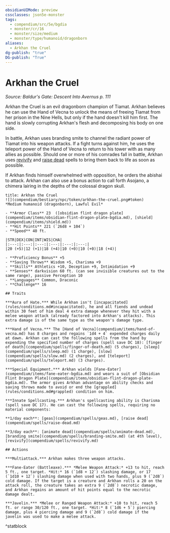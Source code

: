 ```yaml
---
obsidianUIMode: preview
cssclasses: json5e-monster
tags:
  - compendium/src/5e/bgdia
  - monster/cr/16
  - monster/size/medium
  - monster/type/humanoid/dragonborn
aliases:
  - Arkhan the Cruel
dg-publish: "true"
DG-publish: "True"
---
```

# Arkhan the Cruel
*Source: Baldur's Gate: Descent Into Avernus p. 111*  

Arkhan the Cruel is an evil dragonborn champion of Tiamat. Arkhan believes he can use the Hand of Vecna to unlock the means of freeing Tiamat from her prison in the Nine Hells, but only if the hand doesn't kill him first. The hand is slowly corrupting Arkhan's flesh and decomposing his body on one side.

In battle, Arkhan uses branding smite to channel the radiant power of Tiamat into his weapon attacks. If a fight turns against him, he uses the teleport power of the Hand of Vecna to return to his tower with as many allies as possible. Should one or more of his comrades fall in battle, Arkhan uses [revivify](compendium/spells/revivify.md) and [raise dead](compendium/spells/raise-dead.md) spells to bring them back to life as soon as possible.

If Arkhan finds himself overwhelmed with opposition, he orders the abishai to attack. Arkhan can also use a bonus action to call forth Asojano, a chimera lairing in the depths of the colossal dragon skull.

```ad-statblock
title: Arkhan the Cruel
![](compendium/bestiary/npc/token/arkhan-the-cruel.png#token)
*Medium humanoid (dragonborn), Lawful Evil*

- **Armor Class** 23  ([obsidian flint dragon plate](compendium/items/obsidian-flint-dragon-plate-bgdia.md), [shield](compendium/items/shield.md))
- **Hit Points** 221 (`26d8 + 104`)
- **Speed** 40 ft.

|STR|DEX|CON|INT|WIS|CHA|
|:---:|:---:|:---:|:---:|:---:|:---:|
|20 (+5)|12 (+1)|18 (+4)|10 (+0)|10 (+0)|18 (+4)|

- **Proficiency Bonus** +5
- **Saving Throws** Wisdom +5, Charisma +9
- **Skills** Athletics +10, Deception +9, Intimidation +9
- **Senses** darkvision 60 ft. (can see invisible creatures out to the same range), passive Perception 10
- **Languages** Common, Draconic
- **Challenge** 16

## Traits

***Aura of Hate.*** While Arkhan isn't [incapacitated](rules/conditions.md#incapacitated), he and all fiends and undead within 30 feet of him deal 4 extra damage whenever they hit with a melee weapon attack (already factored into Arkhan's attacks). This extra damage is of the same type as the weapon's damage type.

***Hand of Vecna.*** The [Hand of Vecna](compendium/items/hand-of-vecna.md) has 8 charges and regains `1d4 + 4` expended charges daily at dawn. Arkhan can cast the following spells from the hand by expending the specified number of charges (spell save DC 18): [finger of death](compendium/spells/finger-of-death.md) (5 charges), [sleep](compendium/spells/sleep.md) (1 charge), [slow](compendium/spells/slow.md) (2 charges), and [teleport](compendium/spells/teleport.md) (3 charges).

***Special Equipment.*** Arkhan wields [Fane-Eater](compendium/items/fane-eater-bgdia.md) and wears a suit of [Obsidian Flint Dragon Plate](compendium/items/obsidian-flint-dragon-plate-bgdia.md). The armor gives Arkhan advantage on ability checks and saving throws made to avoid or end the [grappled](rules/conditions.md#grappled) condition on him.

***Innate Spellcasting.*** Arkhan's spellcasting ability is Charisma (spell save DC 17). He can cast the following spells, requiring no material components:

**1/day each**: [geas](compendium/spells/geas.md), [raise dead](compendium/spells/raise-dead.md)

**3/day each**: [animate dead](compendium/spells/animate-dead.md), [branding smite](compendium/spells/branding-smite.md) (at 4th level), [revivify](compendium/spells/revivify.md)

## Actions

***Multiattack.*** Arkhan makes three weapon attacks.

***Fane-Eater (Battleaxe).*** *Melee Weapon Attack:* +13 to hit, reach 5 ft., one target. *Hit:* 16 (`1d8 + 12`) slashing damage, or 17 (`1d10 + 12`) slashing damage when used with two hands, plus 9 (`2d8`) cold damage. If the target is a creature and Arkhan rolls a 20 on the attack roll, the creature takes an extra 9 (`2d8`) necrotic damage, and Arkhan regains an amount of hit points equal to the necrotic damage dealt.

***Javelin.*** *Melee or Ranged Weapon Attack:* +10 to hit, reach 5 ft. or range 30/120 ft., one target. *Hit:* 8 (`1d6 + 5`) piercing damage, plus 4 piercing damage and 9 (`2d8`) cold damage if the javelin was used to make a melee attack.
```
^statblock